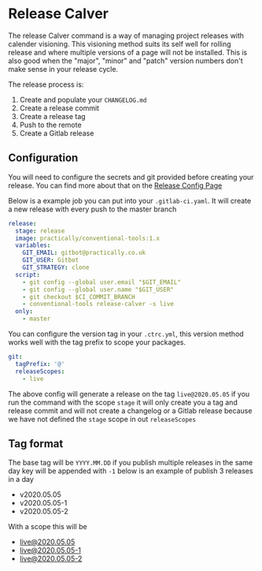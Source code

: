# Release Calver

The release Calver command is a way of managing project releases with calender
visioning. This visioning method suits its self well for rolling release and
where multiple versions of a page will not be installed. This is also good when
the "major", "minor" and "patch" version numbers don't make sense in your
release cycle.

The release process is:

1. Create and populate your `CHANGELOG.md`
2. Create a release commit
3. Create a release tag
4. Push to the remote
5. Create a Gitlab release

## Configuration

You will need to configure the secrets and git provided before creating your
release. You can find more about that on the
[Release Config Page](./release-config.md)

Below is a example job you can put into your `.gitlab-ci.yaml`. It will create a
new release with every push to the master branch

```yaml
release:
  stage: release
  image: practically/conventional-tools:1.x
  variables:
    GIT_EMAIL: gitbot@practically.co.uk
    GIT_USER: Gitbot
    GIT_STRATEGY: clone
  script:
    - git config --global user.email "$GIT_EMAIL"
    - git config --global user.name "$GIT_USER"
    - git checkout $CI_COMMIT_BRANCH
    - conventional-tools release-calver -s live
  only:
    - master
```

You can configure the version tag in your `.ctrc.yml`, this version method works
well with the tag prefix to scope your packages.

```yml
git:
  tagPrefix: '@'
  releaseScopes:
    - live
```

The above config will generate a release on the tag `live@2020.05.05` if you run
the command with the scope `stage` it will only create you a tag and release
commit and will not create a changelog or a Gitlab release because we have not
defined the `stage` scope in out `releaseScopes`

## Tag format

The base tag will be `YYYY.MM.DD` if you publish multiple releases in the same
day key will be appended with `-1` below is an example of publish 3 releases in
a day

- v2020.05.05
- v2020.05.05-1
- v2020.05.05-2

With a scope this will be

- live@2020.05.05
- live@2020.05.05-1
- live@2020.05.05-2
